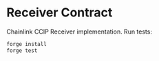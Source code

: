 # Receiver Contract
Chainlink CCIP Receiver implementation. Run tests:
```bash
forge install
forge test
```